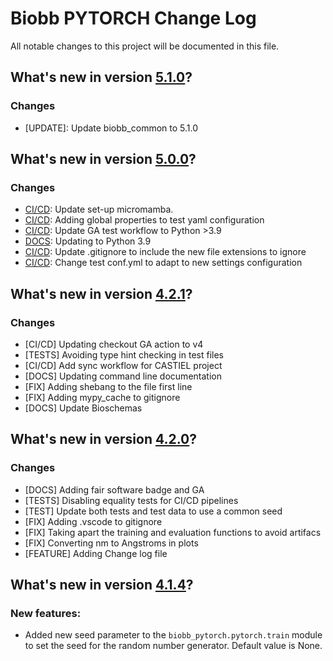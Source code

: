 # Biobb PYTORCH Change Log

All notable changes to this project will be documented in this file.

## What's new in version [5.1.0](https://github.com/bioexcel/biobb_pytorch/releases/tag/v5.1.0)?

### Changes

* [UPDATE]: Update biobb_common to 5.1.0

## What's new in version [5.0.0](https://github.com/bioexcel/biobb_pytorch/releases/tag/v5.0.0)?

### Changes

* [CI/CD](linting_and_testing.yml): Update set-up micromamba.
* [CI/CD](conf.yml): Adding global properties to test yaml configuration
* [CI/CD](linting_and_testing.yaml): Update GA test workflow to Python >3.9
* [DOCS](.readthedocs.yaml): Updating to Python 3.9
* [CI/CD](GITIGNORE): Update .gitignore to include the new file extensions to ignore
* [CI/CD](conf.yml): Change test conf.yml to adapt to new settings configuration

## What's new in version [4.2.1](https://github.com/bioexcel/biobb_pytorch/releases/tag/v5.0.0)?

### Changes

* [CI/CD] Updating checkout GA action to v4
* [TESTS] Avoiding type hint checking in test files
* [CI/CD] Add sync workflow for CASTIEL project
* [DOCS] Updating command line documentation
* [FIX] Adding shebang to the file first line
* [FIX] Adding mypy_cache to gitignore
* [DOCS] Update Bioschemas

## What's new in version [4.2.0](https://github.com/bioexcel/biobb_pytorch/releases/tag/v4.2.0)?

### Changes

* [DOCS] Adding fair software badge and GA
* [TESTS] Disabling equality tests for CI/CD pipelines
* [TEST] Update both tests and test data to use a common seed
* [FIX] Adding .vscode to gitignore
* [FIX] Taking apart the training and evaluation functions to avoid artifacs
* [FIX] Converting nm to Angstroms in plots
* [FEATURE] Adding Change log file

## What's new in version [4.1.4](https://github.com/bioexcel/biobb_pytorch/releases/tag/v4.1.3)?

### New features:

- Added new seed parameter to the `biobb_pytorch.pytorch.train` module to set the seed for the random number generator. Default value is None.


